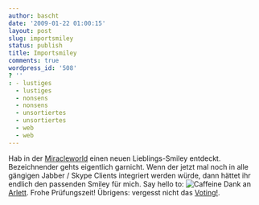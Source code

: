 ```yaml
---
author: bascht
date: '2009-01-22 01:00:15'
layout: post
slug: importsmiley
status: publish
title: Importsmiley
comments: true
wordpress_id: '508'
? ''
: - lustiges
  - lustiges
  - nonsens
  - nonsens
  - unsortiertes
  - unsortiertes
  - web
  - web
---
```


Hab in der [Miracleworld](http://blog.miracleworld.de/) einen neuen
Lieblings-Smiley entdeckt. Bezeichnender gehts eigentlich garnicht.
Wenn der jetzt mal noch in alle gängigen Jabber / Skype Clients
integriert werden würde, dann hättet ihr endlich den passenden
Smiley für mich. Say hello to:
![Caffeine](http://www.blog.miracleworld.de/wp-includes/images/smilies/caffienated.gif "Caffeine")
Dank an
[Arlett](http://www.blog.miracleworld.de/index.php/2009/01/20/ablenkung-vom-pauken/#comments).
Frohe Prüfungszeit! Übrigens: vergesst nicht das
[Voting!](http://www.bascht.com/2009/01/10/moge-der-bessere-gewinnen).


